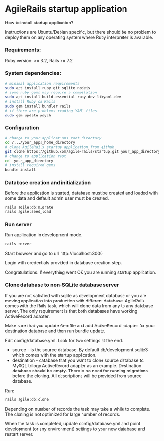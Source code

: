 # AgileRails startup application

How to install startup application?

Instructions are Ubuntu/Debian specific, but there should be no problem to deploy 
them on any operating system where Ruby interpreter is available. 

### Requirements:

Ruby version: >= 3.2, Rails >= 7.2
  
### System dependencies:
```bash
# minimal application requirements 
sudo apt install ruby git sqlite nodejs
# some ruby gems may require a compilation
sudo apt install build-essential ruby-dev libyaml-dev
# install Ruby on Rails
sudo gem install bundler rails
# if there are problems reading YAML files 
sudo gem update psych
```

### Configuration
```bash
# change to your applications root directory
cd /.../your_apps_home_directory
# clone AgileRails startup application from github
git clone https://github.com/agile-rails/startup.git your_app_directory
# change to application root
cd  your_app_directory
# install required gems
bundle install
```

### Database creation and initialization

Before the application is started, database must be created and loaded with some data and default admin user must be created.
```bash
rails agile:db:migrate
rails agile:seed_load
```

### Run server

Run application in development mode.
```bash
rails server
```

Start browser and go to url http://localhost:3000

Login with credentials provided in database creation step.

Congratulations. If everything went OK you are running startup application.

### Clone database to non-SQLite database server
If you are not satisfied with sqlite as development database or you are moving 
application into production with different database, AgileRails comes with the Rails task, which will clone data from any to any database server. 
The only requirement is that both databases have working ActiveRecord adapter.

Make sure that you update Gemfile and add ActiveRecord adapter for your destination database and then run bundle update.

Edit config/database.yml. Look for two settings at the end. 
* source - is the source database. By default db/development.sqlite3 which comes with the startup application.
* destination - database that you want to clone source database to. MySQL trilogy ActiveRecord adapter as an example.
Destination database should be empty. There is no need for running migrations before the cloning.
All descriptions will be provided from source database.

Run:
```bash
rails agile:db:clone
```
Depending on number of records the task may take a while to complete. The cloning is not optimized for large number of records.

When the task is completed, update config/database.yml and point development (or any environment) settings to your new database and restart server.

